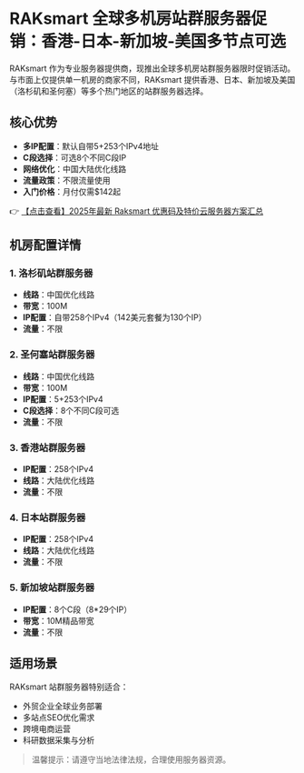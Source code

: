 # RAKsmart 全球多机房站群服务器促销：香港-日本-新加坡-美国多节点可选

RAKsmart 作为专业服务器提供商，现推出全球多机房站群服务器限时促销活动。与市面上仅提供单一机房的商家不同，RAKsmart 提供香港、日本、新加坡及美国（洛杉矶和圣何塞）等多个热门地区的站群服务器选择。

## 核心优势
- **多IP配置**：默认自带5+253个IPv4地址
- **C段选择**：可选8个不同C段IP
- **网络优化**：中国大陆优化线路
- **流量政策**：不限流量使用
- **入门价格**：月付仅需$142起

👉 [【点击查看】2025年最新 Raksmart 优惠码及特价云服务器方案汇总](https://bit.ly/raksmart)

## 机房配置详情

### 1. 洛杉矶站群服务器
- **线路**：中国优化线路
- **带宽**：100M
- **IP配置**：自带258个IPv4（142美元套餐为130个IP）
- **流量**：不限

### 2. 圣何塞站群服务器
- **线路**：中国优化线路
- **带宽**：100M
- **IP配置**：5+253个IPv4
- **C段选择**：8个不同C段可选
- **流量**：不限

### 3. 香港站群服务器
- **IP配置**：258个IPv4
- **线路**：大陆优化线路
- **流量**：不限

### 4. 日本站群服务器
- **IP配置**：258个IPv4
- **线路**：大陆优化线路
- **流量**：不限

### 5. 新加坡站群服务器
- **IP配置**：8个C段（8*29个IP）
- **带宽**：10M精品带宽
- **流量**：不限

## 适用场景
RAKsmart 站群服务器特别适合：
- 外贸企业全球业务部署
- 多站点SEO优化需求
- 跨境电商运营
- 科研数据采集与分析

> 温馨提示：请遵守当地法律法规，合理使用服务器资源。